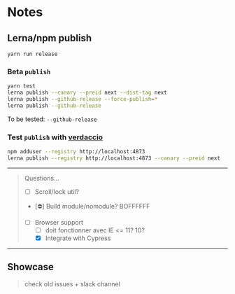 # Notes

## Lerna/npm publish

`yarn run release`

### Beta `publish`

```sh
yarn test
lerna publish --canary --preid next --dist-tag next
lerna publish --github-release --force-publish=*
lerna publish --github-release
```

To be tested: `--github-release`

### Test `publish` with [verdaccio](https://www.npmjs.com/package/verdaccio)

```sh
npm adduser --registry http://localhost:4873
lerna publish --registry http://localhost:4873 --canary --preid next
```

---

> Questions…
>
> - [ ] Scroll/lock util?
> - [⛔️] Build module/nomodule? BOFFFFFF
> - [ ] Browser support
>   - [ ] doit fonctionner avec IE <= 11? 10?
>   - [x] Integrate with Cypress

---

## Showcase

> check old issues + slack channel
